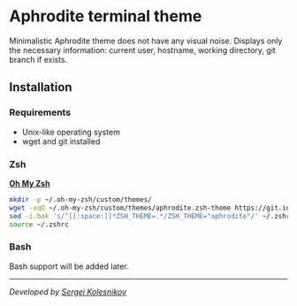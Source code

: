 # Aphrodite terminal theme

Minimalistic Aphrodite theme does not have any visual noise. Displays only the necessary information: current user, hostname, working directory, git branch if exists.

## Installation 

### Requirements
- Unix-like operating system
- wget and git installed

### Zsh
[**Oh My Zsh**](https://github.com/robbyrussell/oh-my-zsh)
```sh
mkdir -p ~/.oh-my-zsh/custom/themes/
wget -xqO ~/.oh-my-zsh/custom/themes/aphrodite.zsh-theme https://git.io/v5ohc
sed -i.bak 's/^[[:space:]]*ZSH_THEME=.*/ZSH_THEME="aphrodite"/' ~/.zshrc
source ~/.zshrc 
```

### Bash

Bash support will be added later.

---
_Developed by [Sergei Kolesnikov](https://github.com/win0err)_
